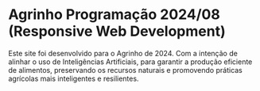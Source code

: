 # Agrinho Programação 2024/08 (Responsive Web Development)

Este site foi desenvolvido para o Agrinho de 2024. Com a intenção de alinhar o uso de Inteligências Artificiais, para garantir a produção eficiente de alimentos, preservando os recursos naturais e promovendo práticas agrícolas mais inteligentes e resilientes.
